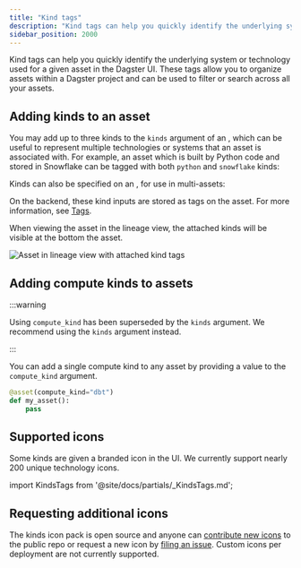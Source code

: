 ```yaml
---
title: "Kind tags"
description: "Kind tags can help you quickly identify the underlying system or technology used for a given asset in the Dagster UI."
sidebar_position: 2000
---
```


Kind tags can help you quickly identify the underlying system or technology used for a given asset in the Dagster UI. These tags allow you to organize assets within a Dagster project and can be used to filter or search across all your assets.

## Adding kinds to an asset

You may add up to three kinds to the `kinds` argument of an <PyObject section="assets" module="dagster" object="asset" decorator />, which can be useful to represent multiple technologies or systems that an asset is associated with. For example, an asset which is built by Python code and stored in Snowflake can be tagged with both `python` and `snowflake` kinds:

<CodeExample path="docs_snippets/docs_snippets/concepts/metadata-tags/asset_kinds.py" title="src/<project_name>/defs/assets.py" />

Kinds can also be specified on an <PyObject section="assets" module="dagster" object="AssetSpec" />, for use in multi-assets:

<CodeExample path="docs_snippets/docs_snippets/concepts/metadata-tags/asset_kinds_multi.py" title="src/<project_name>/defs/assets.py" />

On the backend, these kind inputs are stored as tags on the asset. For more information, see [Tags](/guides/build/assets/metadata-and-tags/index.md#tags).

When viewing the asset in the lineage view, the attached kinds will be visible at the bottom the asset.

<img
  src="/images/guides/build/assets/metadata-tags/kinds/kinds.svg"
  alt="Asset in lineage view with attached kind tags"
/>

## Adding compute kinds to assets

:::warning

Using `compute_kind` has been superseded by the `kinds` argument. We recommend using the `kinds` argument instead.

:::

You can add a single compute kind to any asset by providing a value to the `compute_kind` argument.

```python
@asset(compute_kind="dbt")
def my_asset():
    pass
```

## Supported icons

Some kinds are given a branded icon in the UI. We currently support nearly 200 unique technology icons.

import KindsTags from '@site/docs/partials/\_KindsTags.md';

<KindsTags />

## Requesting additional icons

The kinds icon pack is open source and anyone can [contribute new icons](/about/contributing) to the public repo or request a new icon by [filing an issue](https://github.com/dagster-io/dagster/issues/new?assignees=&labels=type%3A+feature-request&projects=&template=request_a_feature.ym). Custom icons per deployment are not currently supported.
